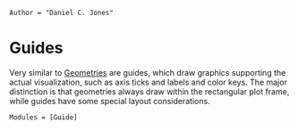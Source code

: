 ```@meta
Author = "Daniel C. Jones"
```

# Guides

Very similar to [Geometries](@ref) are guides, which draw graphics supporting the
actual visualization, such as axis ticks and labels and color keys. The major
distinction is that geometries always draw within the rectangular plot frame,
while guides have some special layout considerations.

```@autodocs
Modules = [Guide]
```
